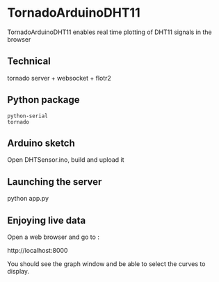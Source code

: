 
TornadoArduinoDHT11
===========

TornadoArduinoDHT11 enables real time plotting of DHT11 signals in the browser

## Technical

tornado server + websocket + flotr2

## Python package

    python-serial
    tornado

## Arduino sketch  

 Open DHTSensor.ino, build and upload it  

## Launching the server

python app.py

## Enjoying live data

Open a web browser and go to :

   http://localhost:8000  

You should see the graph window and be able to select the curves to display.
